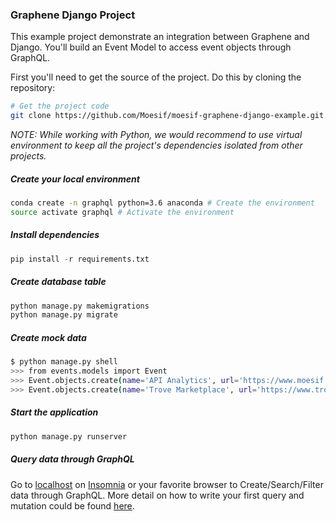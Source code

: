 ### Graphene Django Project

This example project demonstrate an integration between Graphene and Django.
You'll build an Event Model to access event objects through GraphQL.

First you'll need to get the source of the project. Do this by cloning the repository:

```bash
# Get the project code
git clone https://github.com/Moesif/moesif-graphene-django-example.git
```

*NOTE: While working with Python, we would recommend to use virtual environment
to keep all the project's dependencies isolated from other projects.*

##### Create your local environment

```bash
conda create -n graphql python=3.6 anaconda # Create the environment
source activate graphql # Activate the environment
```

##### Install dependencies

```python
pip install -r requirements.txt
```

##### Create database table

```bash
python manage.py makemigrations
python manage.py migrate
```

##### Create mock data

```bash
$ python manage.py shell
>>> from events.models import Event
>>> Event.objects.create(name='API Analytics', url='https://www.moesif.com/')
>>> Event.objects.create(name='Trove Marketplace', url='https://www.trove.com/')
```

##### Start the application

```bash
python manage.py runserver
```

##### Query data through GraphQL

Go to [localhost](http://localhost:8000/graphql/) on [Insomnia](https://insomnia.rest/download/#mac)
or your favorite browser to Create/Search/Filter data through GraphQL. More detail on how to write your first
query and mutation could be found [here](https://www.moesif.com/blog/technical/graphql/Getting-Started-with-Python-GraphQL-Part1/).
